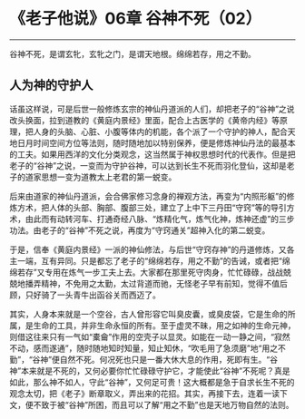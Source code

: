 # 《老子他说》06章 谷神不死（02）

------

谷神不死，是谓玄牝，玄牝之门，是谓天地根。绵绵若存，用之不勤。

## 人为神的守护人

话虽这样说，可是后世一般修炼玄宗的神仙丹道派的人们，却把老子的“谷神”之说改头换面，拉到道教的《黄庭内景经》里面，配合上古医学的《黄帝内经》等原理，把人身的头脑、心脏、小腹等体内的机能，各个派了一个守护的神人，配合天地日月时间空间方位等法则，随时随地加以特别保养，便是修炼神仙丹法的最基本的工夫。如果用西洋的文化分类观念，这当然属于神权思想时代的代表作。但是把老子的“谷神”之说，一变而为守护谷神，可以达到长生不死而羽化登仙，这却是老子的道家思想一变为道教太上老君的第一蜕变。

后来由道家的神仙丹道派，会合佛家修习念身的禅观方法，再变为“内照形躯”的修炼方术，把人体的头部、胸部、腹部三处，建立了上中下三丹田“守窍”等的导引方术，由此而有动转河车、打通奇经八脉、“炼精化气，炼气化神，炼神还虚”的三步功法。由老子的“谷神”不死之说，再度为“守窍通关”超神入化的第二蜕变。

于是，信奉《黄庭内景经》一派的神仙修法，与后世“守窍存神”的丹道修炼，又各主一端，互有异同。只是都忘了老子的“绵绵若存，用之不勤”的告诫，或者把“绵绵若存”又专用在炼气一步工夫上去。大家都在那里死守肉身，忙忙碌碌，战战兢兢地播弄精神，不免用之太勤，太过背道而驰，无怪老子早有前知，觉得不值后顾，只好骑了一头青牛出函谷关而西迈了。

其实，人身本来就是一个空谷，古人曾形容它叫臭皮囊，或臭皮袋，它是生命的所属，是生命的工具，并非生命永恒的所有。至于虚灵不昧，用之如神的生命元神，则借这往来只有一气如“橐龠”作用的空壳子以显灵。如能在一动一静之间，“寂然不动，感而遂通”，随时随地知时知量，知止知休，“吹毛用了急须磨”地“用之不勤”，“谷神”便自然不死。何况死也只是一番大休大息的作用，死即有生。“谷神”本来就是不死的，又何必要你忙忙碌碌守护它，才能使此“谷神”不死呢？真是如此，那么神不如人，守此“谷神”，又何足可贵！这大概都是急于自求长生不死的观念太切，把《老子》断章取义，弄出来的花招。其实，再接下去，连着一读下文，便不致于被“谷神”所困，而且可以了解“用之不勤”也是天地万物自然的法则。